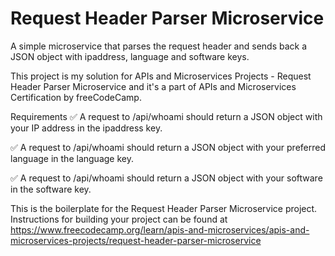 # Request Header Parser Microservice

A simple microservice that parses the request header and sends back a JSON object with ipaddress, language and software keys.

This project is my solution for APIs and Microservices Projects - Request Header Parser Microservice and it's a part of APIs and Microservices Certification by freeCodeCamp.

Requirements
✅ A request to /api/whoami should return a JSON object with your IP address in the ipaddress key.

✅ A request to /api/whoami should return a JSON object with your preferred language in the language key.

✅ A request to /api/whoami should return a JSON object with your software in the software key.

This is the boilerplate for the Request Header Parser Microservice project. Instructions for building your project can be found at https://www.freecodecamp.org/learn/apis-and-microservices/apis-and-microservices-projects/request-header-parser-microservice
